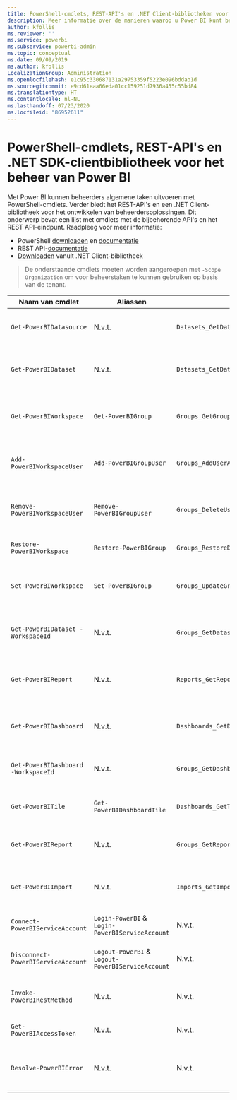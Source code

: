 ```yaml
---
title: PowerShell-cmdlets, REST-API's en .NET Client-bibliotheken voor beheerders
description: Meer informatie over de manieren waarop u Power BI kunt beheren via scripts en programmeer-API's.
author: kfollis
ms.reviewer: ''
ms.service: powerbi
ms.subservice: powerbi-admin
ms.topic: conceptual
ms.date: 09/09/2019
ms.author: kfollis
LocalizationGroup: Administration
ms.openlocfilehash: e1c95c330687131a29753359f5223e096bddab1d
ms.sourcegitcommit: e9cd61eaa66eda01cc159251d7936a455c55bd84
ms.translationtype: HT
ms.contentlocale: nl-NL
ms.lasthandoff: 07/23/2020
ms.locfileid: "86952611"
---
```

# <a name="powershell-cmdlets-rest-apis-and-net-client-library-for-power-bi-administration"></a>PowerShell-cmdlets, REST-API's en .NET SDK-clientbibliotheek voor het beheer van Power BI
Met Power BI kunnen beheerders algemene taken uitvoeren met PowerShell-cmdlets. Verder biedt het REST-API's en een .NET Client-bibliotheek voor het ontwikkelen van beheerdersoplossingen. Dit onderwerp bevat een lijst met cmdlets met de bijbehorende API's en het REST API-eindpunt. Raadpleeg voor meer informatie:

- PowerShell [downloaden](https://www.powershellgallery.com/packages/MicrosoftPowerBIMgmt/) en [documentatie](https://docs.microsoft.com/powershell/power-bi/overview?view=powerbi-ps)
- REST API-[documentatie](https://docs.microsoft.com/rest/api/power-bi/admin)
- [Downloaden](https://www.nuget.org/packages/Microsoft.PowerBI.Api/) vanuit .NET Client-bibliotheek

> De onderstaande cmdlets moeten worden aangeroepen met `-Scope Organization` om voor beheerstaken te kunnen gebruiken op basis van de tenant.

| **Naam van cmdlet** | **Aliassen** | **API** | **REST API-eindpunt** | **Beschrijving** |
| --- | --- | --- | --- | --- |
| `Get-PowerBIDatasource` | N.v.t. | `Datasets_GetDataSourcesAsAdmin` | /v1.0/myorg/admin/datasets/{datasetkey}/datasources | Hiermee haalt u de gegevensbronnen voor een bepaalde gegevensset op. |
| `Get-PowerBIDataset` | N.v.t. | `Datasets_GetDatasetsAsAdmin` | /v1.0/myorg/admin/datasets | Hiermee haalt u de volledige lijst met gegevenssets in een Power BI-tenant op. |
| `Get-PowerBIWorkspace` | `Get-PowerBIGroup` | `Groups_GetGroupsAsAdmin` | /v1.0/myorg/admin/groups | Hiermee haalt u de volledige lijst met werkruimten in een Power BI-tenant op. |
| `Add-PowerBIWorkspaceUser` | `Add-PowerBIGroupUser` | `Groups_AddUserAsAdmin` | /v1.0/myorg/admin/groups/{groupId}/users | Hiermee voegt u een gebruiker als lid aan een opgegeven werkruimte toe. |
| `Remove-PowerBIWorkspaceUser` | `Remove-PowerBIGroupUser` | `Groups_DeleteUserAsAdmin` | /v1.0/myorg/admin/groups/{groupId}/users/{user} | Hiermee verwijdert u een gebruiker uit de lijst met leden van de opgegeven werkruimte. |
| `Restore-PowerBIWorkspace` |`Restore-PowerBIGroup` | `Groups_RestoreDeletedGroupAsAdmin` | /v1.0/myorg/admin/groups/{groupId}/restore | Hiermee herstelt u een verwijderde werkruimte. |
| `Set-PowerBIWorkspace` |`Set-PowerBIGroup` | `Groups_UpdateGroupAsAdmin` | /v1.0/myorg/admin/groups/{groupId} | Hiermee werkt u de eigenschappen van een opgegeven werkruimte bij. |
| `Get-PowerBIDataset -WorkspaceId` | N.v.t. | `Groups_GetDatasetsAsAdmin` | /v1.0/myorg/admin/groups/{group\_id}/datasets | Hiermee haalt u de gegevenssets binnen een opgegeven werkruimte op. |
| `Get-PowerBIReport` | N.v.t. | `Reports_GetReportsAsAdmin` | /v1.0/myorg/admin/reports | Hiermee haalt u de volledige lijst met rapporten in een Power BI-tenant op. |
| `Get-PowerBIDashboard` | N.v.t. | `Dashboards_GetDashboardsAsAdmin` | /v1.0/myorg/admin/dashboards | Hiermee haalt u de volledige lijst met dashboards in een Power BI-tenant op. |
| `Get-PowerBIDashboard -WorkspaceId` | N.v.t. | `Groups_GetDashboardsAsAdmin` | /v1.0/myorg/admin/groups/{group\_id}/dashboards | Hiermee haalt u de dashboards binnen een opgegeven werkruimte op. |
| `Get-PowerBITile` | `Get-PowerBIDashboardTile` | `Dashboards_GetTilesAsAdmin` | /v1.0/myorg/admin/dashboards/{dashboard\_id}/tiles | Hiermee haalt u de tegels van een opgegeven dashboard op. |
| `Get-PowerBIReport` | N.v.t. | `Groups_GetReportsAsAdmin` | /v1.0/myorg/admin/groups/{group\_id}/reports | Hiermee haalt u de rapporten binnen een opgegeven werkruimte op. |
| `Get-PowerBIImport` | N.v.t. | `Imports_GetImportsAsAdmin` | /v1.0/myorg/admin/imports | Hiermee haalt u de volledige lijst met importbewerkingen in een Power BI-tenant op. |
| `Connect-PowerBIServiceAccount` | `Login-PowerBI` &  `Login-PowerBIServiceAccount` | N.v.t. | N.v.t. | Meld u aan bij Power BI en start een sessie. |
| `Disconnect-PowerBIServiceAccount` | `Logout-PowerBI` & `Logout-PowerBIServiceAccount` | N.v.t. | N.v.t. | Meld u af bij Power BI en sluit vervolgens de bestaande sessie. |
| `Invoke-PowerBIRestMethod`| N.v.t. | N.v.t. | N.v.t. | Verzend willekeurige REST API-aanroepen naar Power BI. |
| `Get-PowerBIAccessToken`| N.v.t. | N.v.t. | N.v.t. | Verkrijg het Power BI-toegangstoken in een sessie. |
| `Resolve-PowerBIError`| N.v.t. | N.v.t. | N.v.t. | Haal gedetailleerde gegevens over fouten voor mislukte cmdlet- aanroepen op. |
